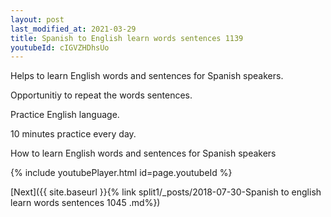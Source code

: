 ```yaml
---
layout: post
last_modified_at: 2021-03-29
title: Spanish to English learn words sentences 1139 
youtubeId: cIGVZHDhsUo
---
```

 
 
Helps to learn English words and sentences for Spanish speakers.

Opportunitiy to repeat the words sentences. 

Practice English language. 
 
10 minutes practice every day. 
 
How to learn English words and sentences for Spanish speakers 
 
{% include youtubePlayer.html id=page.youtubeId %}
 
 
[Next]({{ site.baseurl }}{% link  split1/_posts/2018-07-30-Spanish to english learn words sentences 1045 .md%})
 
